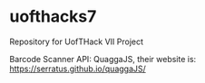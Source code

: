 # uofthacks7

Repository for UofTHack VII Project

Barcode Scanner API: QuaggaJS, their website is: https://serratus.github.io/quaggaJS/
